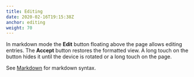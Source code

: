 ```yaml
---
title: Editing
date: 2020-02-16T19:15:38Z
anchor: editing
weight: 70
---
```


In markdown mode the **Edit** button floating above the page allows
editing entries. The **Accept** button restores the formatted view. A
long touch on the button hides it until the device is rotated or a
long touch on the page.

See [Markdown](https://daringfireball.net/projects/markdown) for
markdown syntax.

